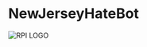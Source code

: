 # NewJerseyHateBot

![RPI LOGO](https://th.bing.com/th/id/R.61fcb69490da0d2f55ebdab16d18cf52?rik=XuwqL6Bxu42GeA&riu=http%3a%2f%2femporia.meritpages.com%2fassets%2fwebsite%2flogos%2frpi-logo-3291552be1396bc906ae9ac50f3ca3c7bf9bc0fdbf2b7999c0f0aae0e8102404.jpg&ehk=bcbZCACLcfcjnjqcw%2bKSOS9F12wRA1Qi%2fd%2fUekZaJsg%3d&risl=&pid=ImgRaw&r=0)

